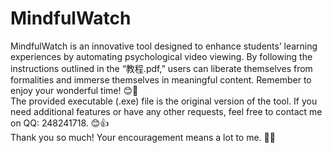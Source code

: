 # MindfulWatch
MindfulWatch is an innovative tool designed to enhance students’ learning experiences by automating psychological video viewing. By following the instructions outlined in the “教程.pdf,” users can liberate themselves from formalities and immerse themselves in meaningful content. Remember to enjoy your wonderful time! 😊🌟<br>The provided executable (.exe) file is the original version of the tool. If you need additional features or have any other requests, feel free to contact me on QQ: 248241718. 😊👍<br>Thank you so much! Your encouragement means a lot to me. 🌟✨
